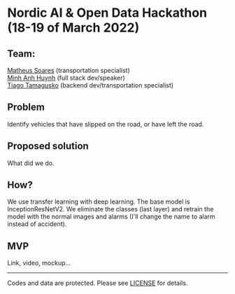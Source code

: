 # Nordic AI & Open Data Hackathon (18-19 of March 2022)

## Team:

[Matheus Soares](https://github.com/matheusgomesms) (transportation specialist)  
[Minh Anh Huynh](https://github.com/MarcX23) (full stack dev/speaker)  
[Tiago Tamagusko](https://github.com/tamagusko) (backend dev/transportation specialist)  


## Problem

Identify vehicles that have slipped on the road, or have left the road.

## Proposed solution

What did we do.

## How? 

We use transfer learning with deep learning. The base model is InceptionResNetV2. We eliminate the classes (last layer) and retrain the model with the normal images and alarms (I'll change the name to alarm instead of accident).

## MVP

Link, video, mockup...

---

Codes and data are protected. Please see [LICENSE](LICENSE) for details.
